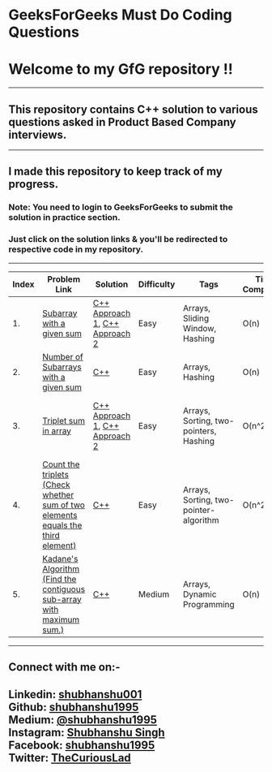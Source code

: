 GeeksForGeeks Must Do Coding Questions
======================================
# Welcome to my GfG repository !!
---
## This repository contains C++ solution to various questions asked in Product Based Company interviews.
---
## I made this repository to keep track of my progress.

### **Note:** You need to login to GeeksForGeeks to submit the solution in practice section.

### Just click on the solution links & you'll be redirected to respective code in my repository.
---
| Index | Problem Link | Solution | Difficulty | Tags | Time Complexity | Space Complexity |
|---| ----- | -------- | ---------- | -------------- | -----------------------|-------------------|
|1.|[Subarray with a given sum](https://practice.geeksforgeeks.org/problems/subarray-with-given-sum/0) | [C++ Approach 1](./Arrays/SubarrayWithGivenSum/cpp/SubarrayWithGivenSumApproach1.cpp), [C++ Approach 2](./Arrays/SubarrayWithGivenSum/cpp/SubarrayWithGivenSumApproach2.cpp)|Easy|Arrays, Sliding Window, Hashing| O(n) | O(1) using sliding window, O(n) using hashing|
|2.|[Number of Subarrays with a given sum](https://practice.geeksforgeeks.org/problems/subarray-range-with-given-sum/0) | [C++](./Arrays/NumberOfSubarraysWithGivenSum/cpp/NumberOfSubarraysWithGivenSum.cpp)|Easy|Arrays, Hashing| O(n) | O(n) | 
|3.|[Triplet sum in array](https://practice.geeksforgeeks.org/problems/triplet-sum-in-array/0) | [C++ Approach 1](./Arrays/TripletSumInArray/cpp/TripletSumInArrayApproach1.cpp), [C++ Approach 2](./Arrays/TripletSumInArray/cpp/TripletSumInArrayApproach2.cpp)|Easy|Arrays, Sorting, two-pointers, Hashing| O(n^2) | O(1) using two-pointer-algorithm, O(n) using hashing|
|4.|[Count the triplets (Check whether sum of two elements equals the third element)](https://practice.geeksforgeeks.org/problems/count-the-triplets/0) | [C++](./Arrays/CountTheTriplets/cpp/CountTheTriplets.cpp)|Easy|Arrays, Sorting, two-pointer-algorithm| O(n^2) | O(1) |
|5.|[Kadane's Algorithm (Find the contiguous sub-array with maximum sum.)](https://practice.geeksforgeeks.org/problems/kadanes-algorithm/0) | [C++](./Arrays/KadanesAlgorithm/cpp/KadanesAlgorithm.cpp)|Medium|Arrays, Dynamic Programming| O(n) | O(1) |






---
## Connect with me on:-
**Linkedin:** [shubhanshu001](https://www.linkedin.com/in/shubhanshu001/) <br />
**Github:** [shubhanshu1995](https://github.com/shubhanshu1995) <br />
**Medium:** [@shubhanshu1995](https://medium.com/@shubhanshu1995) <br />
**Instagram:** [Shubhanshu Singh](https://www.instagram.com/shubhanshu._.singh/) <br />
**Facebook:** [shubhanshu1995](https://www.facebook.com/shubhanshu1995) <br />
**Twitter:** [TheCuriousLad](https://twitter.com/TheCuriousLad) <br />
---

